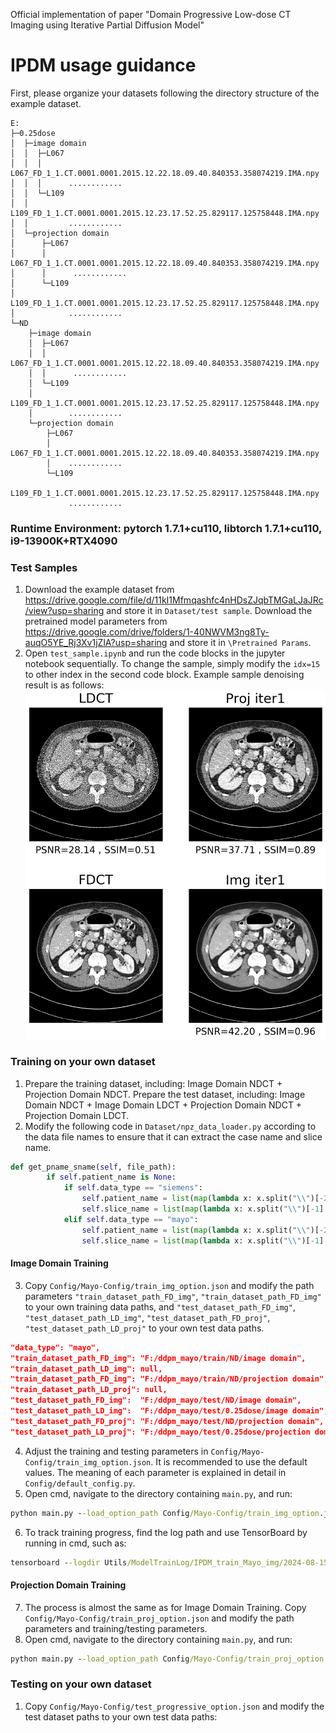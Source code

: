 Official implementation of paper  "Domain Progressive Low-dose CT Imaging using Iterative Partial Diffusion Model"


# IPDM usage guidance
First, please organize your datasets following the directory structure of the example dataset.
```
E:
├─0.25dose
│  ├─image domain
│  │  ├─L067
│  │  │      L067_FD_1_1.CT.0001.0001.2015.12.22.18.09.40.840353.358074219.IMA.npy  
│  │  │      ............
│  │  └─L109
│  │         L109_FD_1_1.CT.0001.0001.2015.12.23.17.52.25.829117.125758448.IMA.npy
│  │         ............
│  └─projection domain
│      ├─L067
│      │     L067_FD_1_1.CT.0001.0001.2015.12.22.18.09.40.840353.358074219.IMA.npy
│      │      ............
│      └─L109
│            L109_FD_1_1.CT.0001.0001.2015.12.23.17.52.25.829117.125758448.IMA.npy
│            ............
└─ND
    ├─image domain
    │  ├─L067
    │  │     L067_FD_1_1.CT.0001.0001.2015.12.22.18.09.40.840353.358074219.IMA.npy
    │  │      ............
    │  └─L109
    │        L109_FD_1_1.CT.0001.0001.2015.12.23.17.52.25.829117.125758448.IMA.npy
    │        ............
    └─projection domain
        ├─L067
        │    L067_FD_1_1.CT.0001.0001.2015.12.22.18.09.40.840353.358074219.IMA.npy
        │    ............
        └─L109
             L109_FD_1_1.CT.0001.0001.2015.12.23.17.52.25.829117.125758448.IMA.npy
             ............
```
### Runtime Environment: pytorch 1.7.1+cu110, libtorch 1.7.1+cu110, i9-13900K+RTX4090
### Test Samples
1. Download the example dataset from <https://drive.google.com/file/d/11kI1Mfmqashfc4nHDsZJqbTMGaLJaJRc/view?usp=sharing> and store it in `Dataset/test sample`. Download the pretrained model parameters from <https://drive.google.com/drive/folders/1-40NWVM3ng8Ty-auqO5YE_Rj3Xv1jZlA?usp=sharing> and store it in `\Pretrained Params`. 
2. Open `test_sample.ipynb` and run the code blocks in the jupyter notebook sequentially. To change the sample, simply modify the `idx=15` to other index
in the second code block. Example sample denoising result is as follows:
![](output.png)




### Training on your own dataset
1. Prepare the training dataset, including: Image Domain NDCT + Projection Domain NDCT. 
Prepare the test dataset, including: Image Domain NDCT + Image Domain LDCT + Projection Domain NDCT + Projection Domain LDCT.
2. Modify the following code in `Dataset/npz_data_loader.py` according to the data file names to ensure 
that it can extract the case name and slice name.
```python    
def get_pname_sname(self, file_path):
        if self.patient_name is None:
            if self.data_type == "siemens":
                self.patient_name = list(map(lambda x: x.split("\\")[-2], file_path))
                self.slice_name = list(map(lambda x: x.split("\\")[-1].split(".")[0], file_path))
            elif self.data_type == "mayo":
                self.patient_name = list(map(lambda x: x.split("\\")[-2], file_path))
                self.slice_name = list(map(lambda x: x.split("\\")[-1].split(".")[-4], file_path))
```
#### Image Domain Training
3. Copy `Config/Mayo-Config/train_img_option.json` and modify the path parameters `"train_dataset_path_FD_img"`, `"train_dataset_path_FD_img"` 
to your own training data paths, and `"test_dataset_path_FD_img"`, `"test_dataset_path_LD_img"`, `"test_dataset_path_FD_proj"`, `"test_dataset_path_LD_proj"` to your own test data paths.
```json 
"data_type": "mayo",
"train_dataset_path_FD_img": "F:/ddpm_mayo/train/ND/image domain",
"train_dataset_path_LD_img": null,
"train_dataset_path_FD_img": "F:/ddpm_mayo/train/ND/projection domain",
"train_dataset_path_LD_proj": null,
"test_dataset_path_FD_img":  "F:/ddpm_mayo/test/ND/image domain",
"test_dataset_path_LD_img":  "F:/ddpm_mayo/test/0.25dose/image domain",
"test_dataset_path_FD_proj": "F:/ddpm_mayo/test/ND/projection domain",
"test_dataset_path_LD_proj": "F:/ddpm_mayo/test/0.25dose/projection domain",
```
4. Adjust the training and testing parameters in `Config/Mayo-Config/train_img_option.json`. 
It is recommended to use the default values. The meaning of each parameter is explained in detail in `Config/default_config.py`.
5. Open cmd, navigate to the directory containing `main.py`, and run:
```cmd
python main.py --load_option_path Config/Mayo-Config/train_img_option.json
```
6. To track training progress, find the log path and use TensorBoard by running in cmd, such as:
```cmd
tensorboard --logdir Utils/ModelTrainLog/IPDM_train_Mayo_img/2024-08-15T16-54-23/trainSummary
```
#### Projection Domain Training
7. The process is almost the same as for Image Domain Training. Copy `Config/Mayo-Config/train_proj_option.json` and modify the path parameters and training/testing parameters.
8. Open cmd, navigate to the directory containing `main.py`, and run:
```cmd
python main.py --load_option_path Config/Mayo-Config/train_proj_option.json
```


### Testing on your own dataset
1. Copy `Config/Mayo-Config/test_progressive_option.json` and modify the test dataset paths to your own test data paths:
